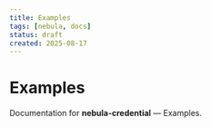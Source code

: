 ```yaml
---
title: Examples
tags: [nebula, docs]
status: draft
created: 2025-08-17
---
```


# Examples

Documentation for **nebula-credential** — Examples.
